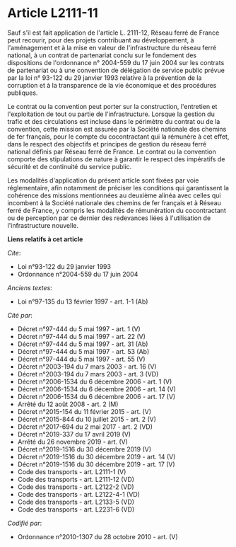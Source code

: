 # Article L2111-11

Sauf s'il est fait application de l'article L. 2111-12, Réseau ferré de France peut recourir, pour des projets contribuant au
développement, à l'aménagement et à la mise en valeur de l'infrastructure du réseau ferré national, à un contrat de
partenariat conclu sur le fondement des dispositions de l'ordonnance n° 2004-559 du 17 juin 2004 sur les contrats de
partenariat ou à une convention de délégation de service public prévue par la loi n° 93-122 du 29 janvier 1993 relative à la
prévention de la corruption et à la transparence de la vie économique et des procédures publiques. 

Le contrat ou la convention peut porter sur la construction, l'entretien et l'exploitation de tout ou partie de
l'infrastructure. Lorsque la gestion du trafic et des circulations est incluse dans le périmètre du contrat ou de la
convention, cette mission est assurée par la Société nationale des chemins de fer français, pour le compte du cocontractant
qui la rémunère à cet effet, dans le respect des objectifs et principes de gestion du réseau ferré national définis par
Réseau ferré de France. Le contrat ou la convention comporte des stipulations de nature à garantir le respect des impératifs
de sécurité et de continuité du service public. 

Les modalités d'application du présent article sont fixées par voie réglementaire, afin notamment de préciser les conditions
qui garantissent la cohérence des missions mentionnées au deuxième alinéa avec celles qui incombent à la Société nationale
des chemins de fer français et à Réseau ferré de France, y compris les modalités de rémunération du cocontractant ou de
perception par ce dernier des redevances liées à l'utilisation de l'infrastructure nouvelle.

**Liens relatifs à cet article**

_Cite_:

  - Loi n°93-122 du 29 janvier 1993
  - Ordonnance n°2004-559 du 17 juin 2004

_Anciens textes_:

  - Loi n°97-135 du 13 février 1997 - art. 1-1 (Ab)

_Cité par_:

  - Décret n°97-444 du 5 mai 1997 - art. 1 (V)
  - Décret n°97-444 du 5 mai 1997 - art. 22 (V)
  - Décret n°97-444 du 5 mai 1997 - art. 31 (Ab)
  - Décret n°97-444 du 5 mai 1997 - art. 53 (Ab)
  - Décret n°97-444 du 5 mai 1997 - art. 55 (V)
  - Décret n°2003-194 du 7 mars 2003 - art. 16 (V)
  - Décret n°2003-194 du 7 mars 2003 - art. 3 (VD)
  - Décret n°2006-1534 du 6 décembre 2006 - art. 1 (V)
  - Décret n°2006-1534 du 6 décembre 2006 - art. 14 (V)
  - Décret n°2006-1534 du 6 décembre 2006 - art. 17 (V)
  - Arrêté du 12 août 2008 - art. 2 (M)
  - Décret n°2015-154 du 11 février 2015 - art. (V)
  - Décret n°2015-844 du 10 juillet 2015 - art. 2 (V)
  - Décret n°2017-694 du 2 mai 2017 - art. 2 (VD)
  - Décret n°2019-337 du 17 avril 2019 (V)
  - Arrêté du 26 novembre 2019 - art. (V)
  - Décret n°2019-1516 du 30 décembre 2019 (V)
  - Décret n°2019-1516 du 30 décembre 2019 - art. 14 (V)
  - Décret n°2019-1516 du 30 décembre 2019 - art. 17 (V)
  - Code des transports - art. L2111-1 (V)
  - Code des transports - art. L2111-12 (VD)
  - Code des transports - art. L2122-2 (VD)
  - Code des transports - art. L2122-4-1 (VD)
  - Code des transports - art. L2133-5 (VD)
  - Code des transports - art. L2231-6 (VD)

_Codifié par_:

  - Ordonnance n°2010-1307 du 28 octobre 2010 - art. (V)
